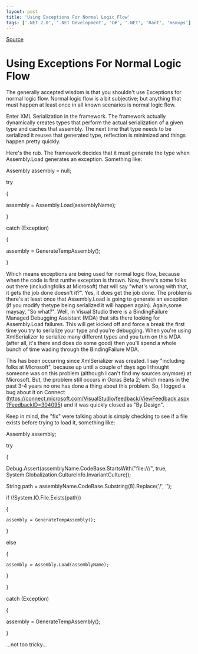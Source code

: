 ```yaml
---
layout: post
title: 'Using Exceptions For Normal Logic Flow'
tags: ['.NET 2.0', '.NET Development', 'C#', '.NET', 'Rant', 'msmvps']
---
```

[Source](http://blogs.msmvps.com/peterritchie/2007/10/12/using-exceptions-for-normal-logic-flow/ "Permalink to Using Exceptions For Normal Logic Flow")

# Using Exceptions For Normal Logic Flow

The generally accepted wisdom is that you shouldn't use Exceptions for normal logic flow. Normal logic flow is a bit subjective; but anything that must happen at least once in all known scenarios is normal logic flow.

Enter XML Serialization in the framework. The framework actually dynamically creates types that perform the actual serialization of a given type and caches that assembly. The next time that type needs to be serialized it reuses that generated type, reflection is minimized and things happen pretty quickly.

Here's the rub. The framework decides that it must generate the type when Assembly.Load generates an exception. Something like:

  

  Assembly assembly = null;

  try

  {

   assembly = Assembly.Load(assemblyName);

  }

  catch (Exception)

  {

   assembly = GenerateTempAssembly();

  }

Which means exceptions are being used for normal logic flow, because when the code is first runthe exception is thrown. Now, there's some folks out there (includingfolks at Microsoft) that will say "what's wrong with that, it gets the job done doesn't it?". Yes, it does get the job done. The problemis there's at least once that Assembly.Load is going to generate an exception (if you modify thetype being serialized it will happen again). Again,some maysay, "So what?". Well, in Visual Studio there is a BindingFailure Managed Debugging Assistant (MDA) that sits there looking for Assembly.Load failures. This will get kicked off and force a break the first time you try to serialize your type and you're debugging. When you're using XmlSerializer to serialize many different types and you turn on this MDA (after all, it's there and does do some good) then you'll spend a whole bunch of time wading through the BindingFailure MDA.

This has been occurring since XmlSerializer was created. I say "including folks at Microsoft", because up until a couple of days ago I thought someone was on this problem (although I can't find my sources anymore) at Microsoft. But, the problem still occurs in Ocras Beta 2; which means in the past 3-4 years no one has done a thing about this problem. So, I logged a bug about it on Connect (<https://connect.microsoft.com/VisualStudio/feedback/ViewFeedback.aspx?FeedbackID=304095>) and it was quickly closed as "By Design".

Keep in mind, the "fix" were talking about is simply checking to see if a file exists before trying to load it, something like:

  

  Assembly assembly;

  try

  {

   Debug.Assert(assemblyName.CodeBase.StartsWith("file:///", true, System.Globalization.CultureInfo.InvariantCulture));



   String path = assemblyName.CodeBase.Substring(8).Replace('/', '\');

   if (!System.IO.File.Exists(path))

   {

    assembly = GenerateTempAssembly();

   }

   else

   {

    assembly = Assembly.Load(assemblyName);

   }

  }

  catch (Exception)

  {

   assembly = GenerateTempAssembly();

  }

…not too tricky…


